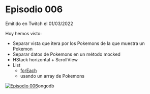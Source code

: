 # Episodio 006

Emitido en Twitch el 01/03/2022 

Hoy hemos visto:
- Separar vista que itera por los Pokemons de la que muestra un Pokemon
- Separar datos de Pokemons en un método mocked
- HStack horizontal + ScrollView
- List
    - [forEach](https://developer.apple.com/documentation/swiftui/foreach)
    - usando un array de Pokemons

[![Episodio 006](http://img.youtube.com/vi/B4Dl1NZW8NY/0.jpg)](https://youtu.be/B4Dl1NZW8NY)ongodb